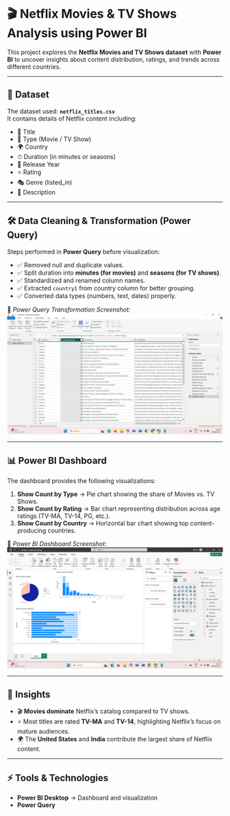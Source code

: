 # 🎬 Netflix Movies & TV Shows Analysis using Power BI

This project explores the **Netflix Movies and TV Shows dataset** with **Power BI** to uncover insights about content distribution, ratings, and trends across different countries.  

---

## 📂 Dataset  
The dataset used: **`netflix_titles.csv`**  
It contains details of Netflix content including:  

- 📌 Title  
- 🎥 Type (Movie / TV Show)  
- 🌍 Country  
- ⏱ Duration (in minutes or seasons)  
- 📅 Release Year  
- ⭐ Rating  
- 🎭 Genre (listed_in)  
- 📝 Description  

---

## 🛠 Data Cleaning & Transformation (Power Query)  

Steps performed in **Power Query** before visualization:  

- ✅ Removed null and duplicate values.  
- ✅ Split duration into **minutes (for movies)** and **seasons (for TV shows)**.  
- ✅ Standardized and renamed column names.  
- ✅ Extracted `country1` from country column for better grouping.  
- ✅ Converted data types (numbers, text, dates) properly.  

📸 *Power Query Transformation Screenshot:*  
![Power Query Screenshot](Screenshot%20(124).png)

---

## 📊 Power BI Dashboard  

The dashboard provides the following visualizations:  

1. **Show Count by Type** → Pie chart showing the share of Movies vs. TV Shows.  
2. **Show Count by Rating** → Bar chart representing distribution across age ratings (TV-MA, TV-14, PG, etc.).  
3. **Show Count by Country** → Horizontal bar chart showing top content-producing countries.  

📸 *Power BI Dashboard Screenshot:*  
![Power BI Dashboard](Screenshot%20(125).png)

---

## 🔎 Insights  

- 🎬 **Movies dominate** Netflix’s catalog compared to TV shows.  
- ⭐ Most titles are rated **TV-MA** and **TV-14**, highlighting Netflix’s focus on mature audiences.  
- 🌍 The **United States** and **India** contribute the largest share of Netflix content.  

---

## ⚡ Tools & Technologies  

- **Power BI Desktop** → Dashboard and visualization  
- **Power Query**

